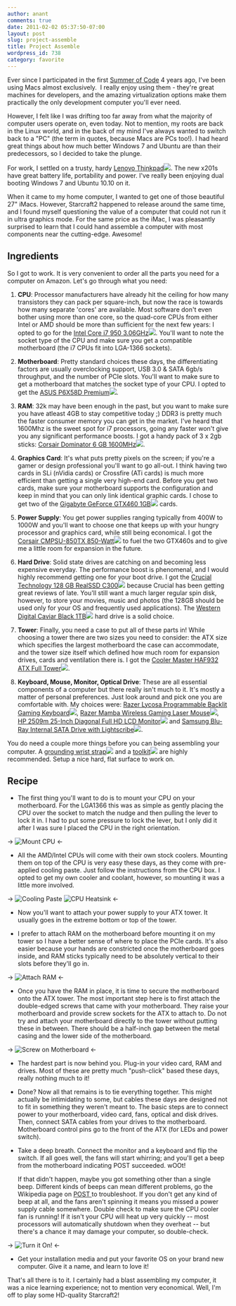 ```yaml
---
author: anant
comments: true
date: 2011-02-02 05:37:50-07:00
layout: post
slug: project-assemble
title: Project Assemble
wordpress_id: 738
category: favorite
---
```


Ever since I participated in the first [Summer of Code](https://code.google.com/soc/) 4 years ago, I've been using Macs almost exclusively.  I really enjoy using them - they're great machines for developers, and the amazing virtualization options make them practically the only development computer you'll ever need.

However, I felt like I was drifting too far away from what the majority of computer users operate on, even today. Not to mention, my roots are back in the Linux world, and in the back of my mind I've always wanted to switch back to a "PC" (the term in quotes, because Macs are PCs too!). I had heard great things about how much better Windows 7 and Ubuntu are than their predecessors, so I decided to take the plunge.

For work, I settled on a trusty, hardy [Lenovo Thinkpad](http://www.amazon.com/gp/product/B0044SSRVI?ie=UTF8&tag=k006-20&linkCode=as2&camp=1789&creative=390957&creativeASIN=B0044SSRVI)![](http://www.assoc-amazon.com/e/ir?t=k006-20&l=as2&o=1&a=B0044SSRVI). The new x201s have great battery life, portability and power. I've really been enjoying dual booting Windows 7 and Ubuntu 10.10 on it.

When it came to my home computer, I wanted to get one of those beautiful 27" iMacs. However, Starcraft2 happened to release around the same time, and I found myself questioning the value of a computer that could not run it in ultra graphics mode. For the same price as the iMac, I was pleasantly surprised to learn that I could hand assemble a computer with most components near the cutting-edge. Awesome!

## Ingredients

So I got to work. It is very convenient to order all the parts you need for a computer on Amazon. Let's go through what you need:

1. **CPU**: Processor manufacturers have already hit the ceiling for how many transistors they can pack per square-inch, but now the race is towards how many separate 'cores' are available. Most software don't even bother using more than one core, so the quad-core CPUs from either Intel or AMD should be more than sufficient for the next few years: I opted to go for the [Intel Core i7 950 3.06GHz](http://www.amazon.com/gp/product/B002A6G3V2?ie=UTF8&tag=k006-20&linkCode=as2&camp=1789&creative=390957&creativeASIN=B002A6G3V2)![](http://www.assoc-amazon.com/e/ir?t=k006-20&l=as2&o=1&a=B002A6G3V2). You'll want to note the socket type of the CPU and make sure you get a compatible motherboard (the i7 CPUs fit into LGA-1366 sockets).

2. **Motherboard**: Pretty standard choices these days, the differentiating factors are usually overclocking support, USB 3.0 & SATA 6gb/s throughput, and the number of PCIe slots. You'll want to make sure to get a motherboard that matches the socket type of your CPU. I opted to get the [ASUS P6X58D Premium](http://www.amazon.com/gp/product/B002WSHXQ2?ie=UTF8&tag=k006-20&linkCode=as2&camp=1789&creative=390957&creativeASIN=B002WSHXQ2)![](http://www.assoc-amazon.com/e/ir?t=k006-20&l=as2&o=1&a=B002WSHXQ2).

3. **RAM**: 32k may have been enough in the past, but you want to make sure you have atleast 4GB to stay competitive today ;) DDR3 is pretty much the faster consumer memory you can get in the market. I've heard that 1600Mhz is the sweet spot for i7 processors, going any faster won't give you any significant performance boosts. I got a handy pack of 3 x 2gb sticks: [Corsair Dominator 6 GB 1600MHz](http://www.amazon.com/gp/product/B003BYRLE0?ie=UTF8&tag=k006-20&linkCode=as2&camp=1789&creative=390957&creativeASIN=B003BYRLE0)![](http://www.assoc-amazon.com/e/ir?t=k006-20&l=as2&o=1&a=B003BYRLE0).

4. **Graphics Card**: It's what puts pretty pixels on the screen; if you're a gamer or design professional you'll want to go all-out. I think having two cards in SLi (nVidia cards) or Crossfire (ATi cards) is much more efficient than getting a single very high-end card. Before you get two cards, make sure your motherboard supports the configuration and keep in mind that you can only link identical graphic cards. I chose to get two of the [Gigabyte GeForce GTX460 1GB](http://www.amazon.com/gp/product/B003UUEOPE?ie=UTF8&tag=k006-20&linkCode=as2&camp=1789&creative=390957&creativeASIN=B003UUEOPE)![](http://www.assoc-amazon.com/e/ir?t=k006-20&l=as2&o=1&a=B003UUEOPE) cards.

5. **Power Supply**: You get power supplies ranging typically from 400W to 1000W and you'll want to choose one that keeps up with your hungry processor and graphics card, while still being economical. I got the [Corsair CMPSU-850TX 850-Watt](http://www.amazon.com/gp/product/B003BYRLE0?ie=UTF8&tag=k006-20&linkCode=as2&camp=1789&creative=390957&creativeASIN=B003BYRLE0)![](http://www.assoc-amazon.com/e/ir?t=k006-20&l=as2&o=1&a=B003BYRLE0) to fuel the two GTX460s and to give me a little room for expansion in the future.

6. **Hard Drive**: Solid state drives are catching on and becoming less expensive everyday. The performance boost is phenomenal, and I would highly recommend getting one for your boot drive. I got the [Crucial Technology 128 GB RealSSD C300](http://www.amazon.com/gp/product/B0039SM0AS?ie=UTF8&tag=k006-20&linkCode=as2&camp=1789&creative=390957&creativeASIN=B0039SM0AS)![](http://www.assoc-amazon.com/e/ir?t=k006-20&l=as2&o=1&a=B0039SM0AS) because Crucial has been getting great reviews of late. You'll still want a much larger regular spin disk, however, to store your movies, music and photos (the 128GB should be used only for your OS and frequently used applications). The [Western Digital Caviar Black 1TB](http://www.amazon.com/gp/product/B0036Q7MV0?ie=UTF8&tag=k006-20&linkCode=as2&camp=1789&creative=390957&creativeASIN=B0036Q7MV0)![](http://www.assoc-amazon.com/e/ir?t=k006-20&l=as2&o=1&a=B0036Q7MV0) hard drive is a solid choice.

7. **Tower**: Finally, you need a case to put all of these parts in! While choosing a tower there are two sizes you need to consider: the ATX size which specifies the largest motherboard the case can accommodate, and the tower size itself which defined how much room for expansion drives, cards and ventilation there is. I got the [Cooler Master HAF932 ATX Full Tower](http://www.amazon.com/gp/product/B001EPUQAE?ie=UTF8&tag=k006-20&linkCode=as2&camp=1789&creative=390957&creativeASIN=B001EPUQAE)![](http://www.assoc-amazon.com/e/ir?t=k006-20&l=as2&o=1&a=B001EPUQAE).

8. **Keyboard, Mouse, Monitor, Optical Drive**: These are all essential components of a computer but there really isn't much to it. It's mostly a matter of personal preferences. Just look around and pick one you are comfortable with. My choices were: [Razer Lycosa Programmable Backlit Gaming Keyboard](http://www.amazon.com/gp/product/B000YDIA78?ie=UTF8&tag=k006-20&linkCode=as2&camp=1789&creative=390957&creativeASIN=B000YDIA78)![](http://www.assoc-amazon.com/e/ir?t=k006-20&l=as2&o=1&a=B000YDIA78), [Razer Mamba Wireless Gaming Laser Mouse](http://www.amazon.com/gp/product/B001WAKR3W?ie=UTF8&tag=k006-20&linkCode=as2&camp=1789&creative=390957&creativeASIN=B001WAKR3W)![](http://www.assoc-amazon.com/e/ir?t=k006-20&l=as2&o=1&a=B001WAKR3W), [HP 2509m 25-Inch Diagonal Full HD LCD Monitor](http://www.amazon.com/gp/product/B002MT6SDU?ie=UTF8&tag=k006-20&linkCode=as2&camp=1789&creative=390957&creativeASIN=B002MT6SDU)![](http://www.assoc-amazon.com/e/ir?t=k006-20&l=as2&o=1&a=B002MT6SDU) and [Samsung Blu-Ray Internal SATA Drive with Lightscribe](http://www.amazon.com/gp/product/B0032XJDJ6?ie=UTF8&tag=k006-20&linkCode=as2&camp=1789&creative=390957&creativeASIN=B0032XJDJ6)![](http://www.assoc-amazon.com/e/ir?t=k006-20&l=as2&o=1&a=B0032XJDJ6).

You do need a couple more things before you can being assembling your computer. A [grounding wrist strap](http://www.amazon.com/gp/product/B000EDMPQK?ie=UTF8&tag=k006-20&linkCode=as2&camp=1789&creative=390957&creativeASIN=B000EDMPQK)![](http://www.assoc-amazon.com/e/ir?t=k006-20&l=as2&o=1&a=B000EDMPQK) and a [toolkit](http://www.amazon.com/gp/product/B00004Z5VS?ie=UTF8&tag=k006-20&linkCode=as2&camp=1789&creative=390957&creativeASIN=B00004Z5VS)![](http://www.assoc-amazon.com/e/ir?t=k006-20&l=as2&o=1&a=B00004Z5VS) are highly recommended. Setup a nice hard, flat surface to work on.

## Recipe

* The first thing you'll want to do is to mount your CPU on your motherboard. For the LGA1366 this was as simple as gently placing the CPU over the socket to match the nudge and then pulling the lever to lock it in. I had to put some pressure to lock the lever, but I only did it after I was sure I placed the CPU in the right orientation.

-> ![Mount CPU](/images/2011/cpu-mount.jpg) <-

* All the AMD/Intel CPUs will come with their own stock coolers. Mounting them on top of the CPU is very easy these days, as they come with pre-applied cooling paste. Just follow the instructions from the CPU box. I opted to get my own cooler and coolant, however, so mounting it was a little more involved.

-> ![Cooling Paste](/images/2011/cpu-paste.jpg) ![CPU Heatsink](/images/2011/cpu-heatsink.jpg) <-

* Now you'll want to attach your power supply to your ATX tower. It usually goes in the extreme bottom or top of the tower.

* I prefer to attach RAM on the motherboard before mounting it on my tower so I have a better sense of where to place the PCIe cards. It's also easier because your hands are constricted once the motherboard goes inside, and RAM sticks typically need to be absolutely vertical to their slots before they'll go in.

-> ![Attach RAM](/images/2011/attach-ram.jpg) <-

* Once you have the RAM in place, it is time to secure the motherboard onto the ATX tower. The most important step here is to first attach the double-edged screws that came with your motherboard. They raise your motherboard and provide screw sockets for the ATX to attach to. Do not try and attach your motherboard directly to the tower without putting these in between. There should be a half-inch gap between the metal casing and the lower side of the motherboard.

-> ![Screw on Motherboard](/images/2011/motherboard-fix.jpg) <-

* The hardest part is now behind you. Plug-in your video card, RAM and drives. Most of these are pretty much "push-click" based these days, really nothing much to it!

* Done? Now all that remains is to tie everything together. This might actually be intimidating to some, but cables these days are designed not to fit in something they weren't meant to. The basic steps are to connect power to your motherboard, video card, fans, optical and disk drives. Then, connect SATA cables from your drives to the motherboard. Motherboard control pins go to the front of the ATX (for LEDs and power switch).

* Take a deep breath. Connect the monitor and a keyboard and flip the switch. If all goes well, the fans will start whirring; and you'll get a beep from the motherboard indicating POST succeeded. wOOt!

  If that didn't happen, maybe you got something other than a single beep. Different kinds of beeps can mean different problems, go the Wikipedia page on [POST ](https://secure.wikimedia.org/wikipedia/en/wiki/Power-on_self-test)to troubleshoot. If you don't get any kind of beep at all, and the fans aren't spinning it means you missed a power supply cable somewhere. Double check to make sure the CPU cooler fan is running! If it isn't your CPU will heat up very quickly -- most processors will automatically shutdown when they overheat -- but there's a chance it may damage your computer, so double-check.

-> ![Turn it On!](/images/2011/turn-it-on.jpg) <-

* Get your installation media and put your favorite OS on your brand new computer. Give it a name, and learn to love it!

That's all there is to it. I certainly had a blast assembling my computer, it was a nice learning experience; not to mention very economical. Well, I'm off to play some HD-quality Starcraft2!
